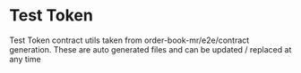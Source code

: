 # Test Token

Test Token contract utils taken from order-book-mr/e2e/contract generation. These are auto generated files and can be updated / replaced at any time

